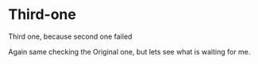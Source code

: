 # Third-one
Third one, because second one failed

Again same checking the Original one,  but lets see what is waiting  for me.

